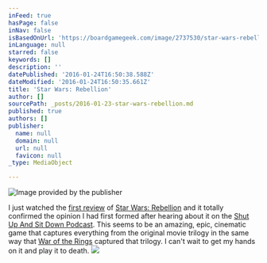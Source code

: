 ```yaml
---
inFeed: true
hasPage: false
inNav: false
isBasedOnUrl: 'https://boardgamegeek.com/image/2737530/star-wars-rebellion'
inLanguage: null
starred: false
keywords: []
description: ''
datePublished: '2016-01-24T16:50:38.588Z'
dateModified: '2016-01-24T16:50:35.661Z'
title: 'Star Wars: Rebellion'
author: []
sourcePath: _posts/2016-01-23-star-wars-rebellion.md
published: true
authors: []
publisher:
  name: null
  domain: null
  url: null
  favicon: null
_type: MediaObject

---
```

![Image provided by the publisher](https://s3-us-west-2.amazonaws.com/the-grid-img/p/062618fcd738aa3a175e62c4f275aebf5c23657c.png)

I just watched the [first review][0] of [Star Wars: Rebellion][1] and it totally confirmed the opinion I had first formed after hearing about it on the [Shut Up And Sit Down Podcast][2]. This seems to be an amazing, epic, cinematic game that captures everything from the original movie trilogy in the same way that [War of the Rings][3] captured that trilogy. I can't wait to get my hands on it and play it to death.
![](https://the-grid-user-content.s3-us-west-2.amazonaws.com/eda36493-92da-4c0d-a6cf-39b9a7b11db8.png)

[0]: https://www.youtube.com/watch?v=-zF6xDu4EG4
[1]: https://boardgamegeek.com/boardgame/187645/star-wars-rebellion
[2]: http://www.shutupandsitdown.com/podcast/episode/podcast-35/
[3]: https://boardgamegeek.com/boardgame/115746/war-ring-second-edition